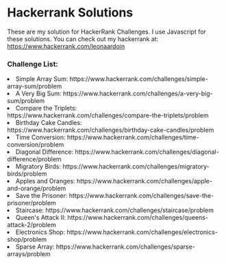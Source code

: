 <h1>Hackerrank Solutions</h1>

These are my solution for HackerRank Challenges. I use Javascript for these solutions. You can check out my hackerrank at:
https://www.hackerrank.com/leonaardoin

<h3>Challenge List:</h3>
<li>Simple Array Sum: https://www.hackerrank.com/challenges/simple-array-sum/problem</li>
<li>A Very Big Sum: https://www.hackerrank.com/challenges/a-very-big-sum/problem</li>
<li>Compare the Triplets: https://www.hackerrank.com/challenges/compare-the-triplets/problem</li>
<li>Birthday Cake Candles: https://www.hackerrank.com/challenges/birthday-cake-candles/problem</li>
<li>Time Conversion: https://www.hackerrank.com/challenges/time-conversion/problem</li>
<li>Diagonal Difference: https://www.hackerrank.com/challenges/diagonal-difference/problem</li>
<li>Migratory Birds: https://www.hackerrank.com/challenges/migratory-birds/problem </li>
<li>Apples and Oranges: https://www.hackerrank.com/challenges/apple-and-orange/problem</li>
<li>Save the Prisoner: https://www.hackerrank.com/challenges/save-the-prisoner/problem </li>
<li>Staircase: https://www.hackerrank.com/challenges/staircase/problem </li>
<li>Queen's Attack II: https://www.hackerrank.com/challenges/queens-attack-2/problem </li>
<li>Electronics Shop: https://www.hackerrank.com/challenges/electronics-shop/problem</li>
<li>Sparse Array: https://www.hackerrank.com/challenges/sparse-arrays/problem</li>
